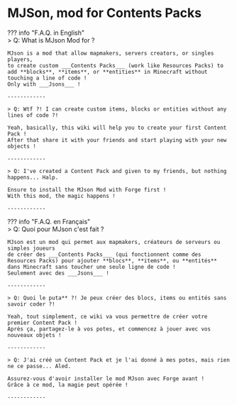 # MJSon, mod for Contents Packs

??? info "F.A.Q. in English"  
    > Q: What is MJson Mod for ?
    
    MJson is a mod that allow mapmakers, servers creators, or singles players,  
    to create custom ___Contents Packs___ (work like Resources Packs) to add **blocks**, **items**, or **entities** in Minecraft without touching a line of code !  
    Only with ___Jsons___ !
    
    ------------
    
    > Q: Wtf ?! I can create custom items, blocks or entities without any lines of code ?!
    
    Yeah, basically, this wiki will help you to create your first Content Pack !  
    After that share it with your friends and start playing with your new objects !
    
    ------------
    
    > Q: I've created a Content Pack and given to my friends, but nothing happens... Halp.
    
    Ensure to install the MJson Mod with Forge first !  
    With this mod, the magic happens !
    
    ------------

??? info "F.A.Q. en Français"  
    > Q: Quoi pour MJson c'est fait ?
    
    MJson est un mod qui permet aux mapmakers, créateurs de serveurs ou simples joueurs
    de créer des ___Contents Packs___ (qui fonctionnent comme des Resources Packs) pour ajouter **blocs**, **items**, ou **entités** dans Minecraft sans toucher une seule ligne de code !  
    Seulement avec des ___Jsons___ !
    
    ------------
    
    > Q: Quoi le puta** ?! Je peux créer des blocs, items ou entités sans savoir coder ?!
    
    Yeah, tout simplement, ce wiki va vous permettre de créer votre premier Content Pack ! 
    Après ça, partagez-le à vos potes, et commencez à jouer avec vos nouveaux objets !
    
    ------------
    
    > Q: J'ai créé un Content Pack et je l'ai donné à mes potes, mais rien ne ce passe... Aled.
    
    Assurez-vous d'avoir installer le mod MJson avec Forge avant !
    Grâce à ce mod, la magie peut opérée !
    
    ------------

